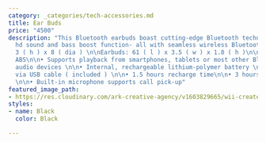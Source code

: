 ```yaml
---
category: _categories/tech-accessories.md
title: Ear Buds
price: "4500"
description: "This Bluetooth earbuds boast cutting-edge Bluetooth technology with
  hd sound and bass boost function- all with seamless wireless Bluetooth connectivity.\n\nCase:
  3 ( h ) x 8 ( dia ) \n\nEarbuds: 61 ( l ) x 3.5 ( w ) x 1.8 ( h )\n\nCase: EVA\n\nEarbuds:
  ABS\n\n• Supports playback from smartphones, tablets or most other Bluetooth compatible
  audio devices \n\n• Internal, rechargeable lithium-polymer battery \n\n• Recharges
  via USB cable ( included ) \n\n• 1.5 hours recharge time\n\n• 3 hours playback time
  \n\n• Built-in microphone supports call pick-up"
featured_image_path:
- https://res.cloudinary.com/ark-creative-agency/v1603829665/wii-create/uploads/TECH-4835_BL-3_DOME_THE-GYM-LOGO_default_cnwsyo.png
styles:
- name: Black
  color: Black

---
```

